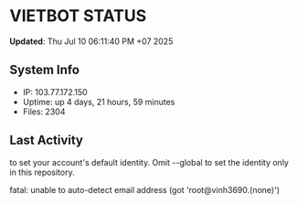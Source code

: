 # VIETBOT STATUS
**Updated**: Thu Jul 10 06:11:40 PM +07 2025

## System Info
- IP: 103.77.172.150
- Uptime: up 4 days, 21 hours, 59 minutes
- Files: 2304

## Last Activity

to set your account's default identity.
Omit --global to set the identity only in this repository.

fatal: unable to auto-detect email address (got 'root@vinh3690.(none)')
